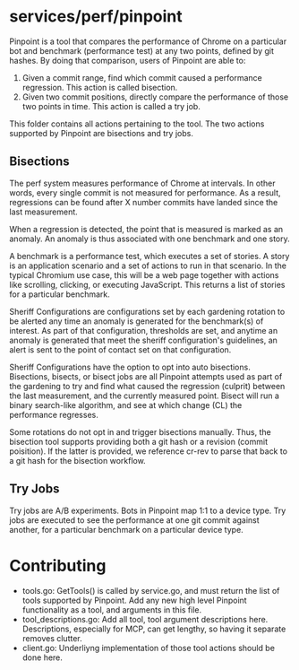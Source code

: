 # services/perf/pinpoint

Pinpoint is a tool that compares the performance of Chrome on a particular bot
and benchmark (performance test) at any two points, defined by git hashes. By
doing that comparison, users of Pinpoint are able to:

1. Given a commit range, find which commit caused a performance regression.
   This action is called bisection.
2. Given two commit positions, directly compare the performance of those two
   points in time. This action is called a try job.

This folder contains all actions pertaining to the tool. The two
actions supported by Pinpoint are bisections and try jobs.

## Bisections

The perf system measures performance of Chrome at intervals. In other words,
every single commit is not measured for performance. As a result, regressions
can be found after X number commits have landed since the last measurement.

When a regression is detected, the point that is measured is marked as an
anomaly. An anomaly is thus associated with one benchmark and one story.

A benchmark is a performance test, which executes a set of stories. A story is
an application scenario and a set of actions to run in that scenario.
In the typical Chromium use case, this will be a web page together with actions
like scrolling, clicking, or executing JavaScript. This returns a list of
stories for a particular benchmark.

Sheriff Configurations are configurations set by each gardening rotation to be
alerted any time an anomaly is generated for the benchmark(s) of interest.
As part of that configuration, thresholds are set, and anytime an anomaly is
generated that meet the sheriff configuration's guidelines, an alert is sent
to the point of contact set on that configuration.

Sheriff Configurations have the option to opt into auto bisections. Bisections,
bisects, or bisect jobs are all Pinpoint attempts used as part of
the gardening to try and find what caused the regression (culprit) between
the last measurement, and the currently measured point. Bisect will run a binary
search-like algorithm, and see at which change (CL) the performance regresses.

Some rotations do not opt in and trigger bisections manually. Thus, the
bisection tool supports providing both a git hash or a revision (commit
poisition). If the latter is provided, we reference cr-rev to parse that back
to a git hash for the bisection workflow.

## Try Jobs

Try jobs are A/B experiments. Bots in Pinpoint map 1:1 to a device type. Try
jobs are executed to see the performance at one git commit against another, for
a particular benchmark on a particular device type.

# Contributing

- tools.go: GetTools() is called by service.go, and must return the list of
  tools supported by Pinpoint. Add any new high level Pinpoint functionality
  as a tool, and arguments in this file.
- tool_descriptions.go: Add all tool, tool argument descriptions here.
  Descriptions, especially for MCP, can get lengthy, so having it separate
  removes clutter.
- client.go: Underliyng implementation of those tool actions should be done
  here.
